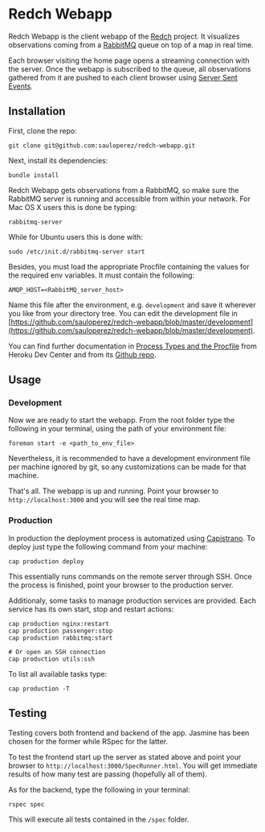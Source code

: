 # Redch Webapp

Redch Webapp is the client webapp of the [Redch](http://54.72.161.42/) project. It visualizes observations coming from a [RabbitMQ](http://www.rabbitmq.com/) queue on top of a map in real time.

Each browser visiting the home page opens a streaming connection with the server. Once the webapp is subscribed to the queue, all observations gathered from it are pushed to each client browser using [Server Sent Events](http://en.wikipedia.org/wiki/Server-sent_events). 

## Installation

First, clone the repo:

    git clone git@github.com:sauloperez/redch-webapp.git

Next, install its dependencies:

    bundle install

Redch Webapp gets observations from a RabbitMQ, so make sure the RabbitMQ server is running and accessible from within your network. For Mac OS X users this is done be typing:

	rabbitmq-server

While for Ubuntu users this is done with:

	sudo /etc/init.d/rabbitmq-server start

Besides, you must load the appropriate Procfile containing the values for the required env variables. It must contain the following:

    AMQP_HOST=<RabbitMQ_server_host>

Name this file after the environment, e.g. ```development``` and save it wherever you like from your directory tree. You can edit the development file in [https://github.com/sauloperez/redch-webapp/blob/master/development](https://github.com/sauloperez/redch-webapp/blob/master/development).

You can find further documentation in [Process Types and the Procfile](https://devcenter.heroku.com/articles/procfile#developing-locally-with-foreman) from Heroku Dev Center and from its [Github repo](https://github.com/ddollar/foreman).


## Usage

### Development

Now we are ready to start the webapp. From the root folder type the following in your terminal, using the path of your environment file:

    foreman start -e <path_to_env_file>

Nevertheless, it is recommended to have a development environment file per machine ignored by git, so any customizations can be made for that machine.

That's all. The webapp is up and running. Point your browser to ```http://localhost:3000``` and you will see the real time map.

### Production

In production the deployment process is automatized using [Capistrano](http://capistranorb.com/). To deploy just type the following command from your machine:

	cap production deploy

This essentially runs commands on the remote server through SSH. Once the process is finished, point your browser to the production server.

Additionaly, some tasks to manage production services are provided. Each service has its own start, stop and restart actions:

	cap production nginx:restart
	cap production passenger:stop
	cap production rabbitmq:start
	
	# Or open an SSH connection
	cap production utils:ssh

To list all available tasks type:

	cap production -T


## Testing

Testing covers both frontend and backend of the app. Jasmine has been chosen for the former while RSpec for the latter.

To test the frontend start up the server as stated above and point your browser to `http://localhost:3000/SpecRunner.html`. You will get immediate results of how many test are passing (hopefully all of them).

As for the backend, type the following in your terminal:

	rspec spec

This will execute all tests contained in the ```/spec``` folder.